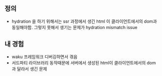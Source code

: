 
## 정의
- hydration 을 하기 위해서는 ssr 과정에서 생긴 html 이 클라이언트에서의 dom과 동일해야함. 그렇지 못해서 생기는 문제가 hydration mismatch issue

## 내 경험
- waku 프레임워크 디버깅하면서 겪음
- 서드파티 라이브러리 동작때문에 서버에서 생성된 html이 클라이언트에서의 dom과 달라서 생긴 문제